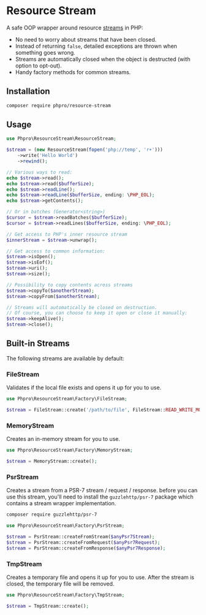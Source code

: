 # Resource Stream

A safe OOP wrapper around resource [streams](https://www.php.net/manual/en/book.stream.php) in PHP:

* No need to worry about streams that have been closed.
* Instead of returning `false`, detailed exceptions are thrown when something goes wrong.
* Streams are automatically closed when the object is destructed (with option to opt-out).
* Handy factory methods for common streams.

## Installation

```bash
composer require phpro/resource-stream
```

## Usage

```php
use Phpro\ResourceStream\ResourceStream;

$stream = (new ResourceStream(fopen('php://temp', 'r+')))
    ->write('Hello World')
    ->rewind();

// Various ways to read:
echo $stream->read();
echo $stream->read($bufferSize);
echo $stream->readLine();
echo $stream->readLine($bufferSize, ending: \PHP_EOL);
echo $stream->getContents();

// Or in batches (Generator<string>)
$cursor = $stream->readBatches($bufferSize);
$cursor = $stream->readLines($bufferSize, ending: \PHP_EOL); 

// Get access to PHP's inner resource stream
$innerStream = $stream->unwrap();

// Get access to common information:
$stream->isOpen();
$stream->isEof();
$stream->uri();
$stream->size();

// Possibility to copy contents across streams
$stream->copyTo($anotherStream);
$stream->copyFrom($anotherStream);

// Streams will automatically be closed on destruction.
// Of course, you can choose to keep it open or close it manually:
$stream->keepAlive();
$stream->close();
```

## Built-in Streams

The following streams are available by default:

### FileStream

Validates if the local file exists and opens it up for you to use.

```php
use Phpro\ResourceStream\Factory\FileStream;

$stream = FileStream::create('/path/to/file', FileStream::READ_WRITE_MODE);
```

### MemoryStream

Creates an in-memory stream for you to use.

```php
use Phpro\ResourceStream\Factory\MemoryStream;

$stream = MemoryStream::create();
```

### PsrStream

Creates a stream from a PSR-7 stream / request / response.
before you can use this stream, you'll need to install the `guzzlehttp/psr-7` package which contains a stream wrapper implementation.

```bash
composer require guzzlehttp/psr-7
```

```php
use Phpro\ResourceStream\Factory\PsrStream;

$stream = PsrStream::createFromStream($anyPsr7Stream);
$stream = PsrStream::createFromRequest($anyPsr7Request);
$stream = PsrStream::createFromResponse($anyPsr7Response);
```

### TmpStream

Creates a temporary file and opens it up for you to use.
After the stream is closed, the temporary file will be removed.

```php
use Phpro\ResourceStream\Factory\TmpStream;

$stream = TmpStream::create();
```

